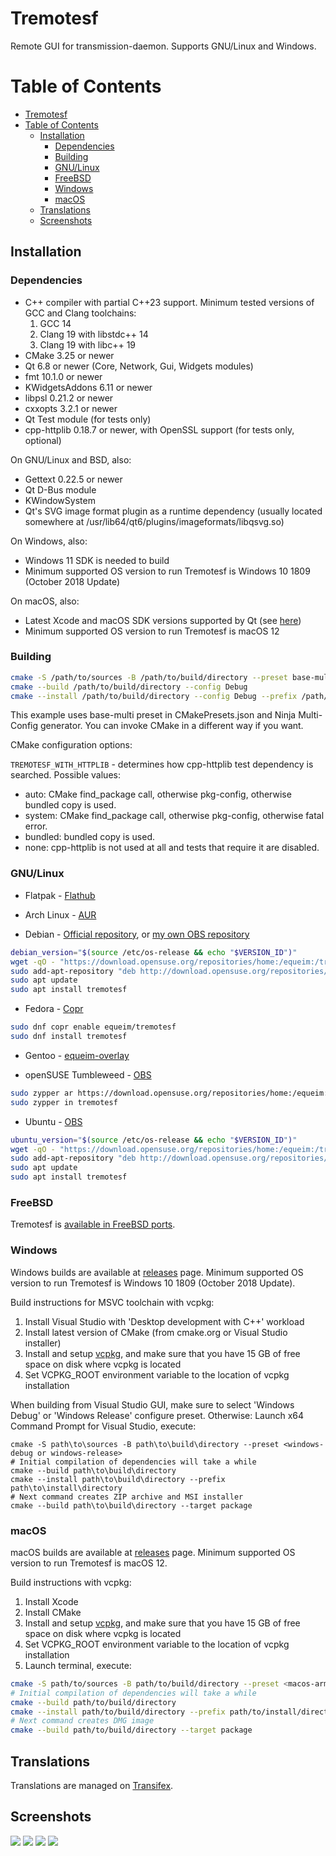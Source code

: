 # Tremotesf
Remote GUI for transmission-daemon. Supports GNU/Linux and Windows.

Table of Contents
=================

   * [Tremotesf](#tremotesf)
   * [Table of Contents](#table-of-contents)
      * [Installation](#installation)
         * [Dependencies](#dependencies)
         * [Building](#building)
         * [GNU/Linux](#gnulinux)
         * [FreeBSD](#freebsd)
         * [Windows](#windows)
         * [macOS](#macos)
      * [Translations](#translations)
      * [Screenshots](#screenshots)

## Installation
### Dependencies
- C++ compiler with partial C++23 support. Minimum tested versions of GCC and Clang toolchains:
  1. GCC 14
  2. Clang 19 with libstdc++ 14
  3. Clang 19 with libc++ 19
- CMake 3.25 or newer
- Qt 6.8 or newer (Core, Network, Gui, Widgets modules)
- fmt 10.1.0 or newer
- KWidgetsAddons 6.11 or newer
- libpsl 0.21.2 or newer
- cxxopts 3.2.1 or newer
- Qt Test module (for tests only)
- cpp-httplib 0.18.7 or newer, with OpenSSL support (for tests only, optional)

On GNU/Linux and BSD, also:
- Gettext 0.22.5 or newer
- Qt D-Bus module
- KWindowSystem
- Qt's SVG image format plugin as a runtime dependency (usually located somewhere at /usr/lib64/qt6/plugins/imageformats/libqsvg.so)

On Windows, also:
- Windows 11 SDK is needed to build
- Minimum supported OS version to run Tremotesf is Windows 10 1809 (October 2018 Update)

On macOS, also:
- Latest Xcode and macOS SDK versions supported by Qt (see [here](https://doc.qt.io/qt-6/macos.html))
- Minimum supported OS version to run Tremotesf is macOS 12

### Building
```sh
cmake -S /path/to/sources -B /path/to/build/directory --preset base-multi
cmake --build /path/to/build/directory --config Debug
cmake --install /path/to/build/directory --config Debug --prefix /path/to/install/directory
```
This example uses base-multi preset in CMakePresets.json and Ninja Multi-Config generator.
You can invoke CMake in a different way if you want.

CMake configuration options:

`TREMOTESF_WITH_HTTPLIB` - determines how cpp-httplib test dependency is searched. Possible values:
  - auto: CMake find_package call, otherwise pkg-config, otherwise bundled copy is used.
  - system: CMake find_package call, otherwise pkg-config, otherwise fatal error.
  - bundled: bundled copy is used.
  - none: cpp-httplib is not used at all and tests that require it are disabled.

### GNU/Linux
- Flatpak - [Flathub](https://flathub.org/apps/details/org.equeim.Tremotesf)

- Arch Linux - [AUR](https://aur.archlinux.org/packages/tremotesf)

- Debian - [Official repository](https://packages.debian.org/sid/tremotesf), or [my own OBS repository](https://build.opensuse.org/package/show/home:equeim:tremotesf/Tremotesf)

```sh
debian_version="$(source /etc/os-release && echo "$VERSION_ID")"
wget -qO - "https://download.opensuse.org/repositories/home:/equeim:/tremotesf/Debian_${debian_version}/Release.key" | sudo tee /etc/apt/trusted.gpg.d/tremotesf.asc
sudo add-apt-repository "deb http://download.opensuse.org/repositories/home:/equeim:/tremotesf/Debian_${debian_version}/ /"
sudo apt update
sudo apt install tremotesf
```

- Fedora - [Copr](https://copr.fedorainfracloud.org/coprs/equeim/tremotesf)
```sh
sudo dnf copr enable equeim/tremotesf
sudo dnf install tremotesf
```

- Gentoo - [equeim-overlay](https://github.com/equeim/equeim-overlay)

- openSUSE Tumbleweed - [OBS](https://build.opensuse.org/package/show/home:equeim:tremotesf/Tremotesf)
```sh
sudo zypper ar https://download.opensuse.org/repositories/home:/equeim:/tremotesf/openSUSE_Tumbleweed/home:equeim:tremotesf.repo
sudo zypper in tremotesf
```

- Ubuntu - [OBS](https://build.opensuse.org/package/show/home:equeim:tremotesf/Tremotesf)

```sh
ubuntu_version="$(source /etc/os-release && echo "$VERSION_ID")"
wget -qO - "https://download.opensuse.org/repositories/home:/equeim:/tremotesf/xUbuntu_${ubuntu_version}/Release.key" | sudo tee /etc/apt/trusted.gpg.d/tremotesf.asc
sudo add-apt-repository "deb http://download.opensuse.org/repositories/home:/equeim:/tremotesf/xUbuntu_${ubuntu_version}/ /"
sudo apt update
sudo apt install tremotesf
```

### FreeBSD
Tremotesf is [available in FreeBSD ports](https://www.freshports.org/net-p2p/tremotesf/).

### Windows
Windows builds are available at [releases](https://github.com/equeim/tremotesf2/releases) page.
Minimum supported OS version to run Tremotesf is Windows 10 1809 (October 2018 Update).

Build instructions for MSVC toolchain with vcpkg:
1. Install Visual Studio with 'Desktop development with C++' workload
2. Install latest version of CMake (from cmake.org or Visual Studio installer)
3. Install and setup [vcpkg](https://github.com/microsoft/vcpkg#quick-start-windows), and make sure that you have 15 GB of free space on disk where vcpkg is located
4. Set VCPKG_ROOT environment variable to the location of vcpkg installation

When building from Visual Studio GUI, make sure to select 'Windows Debug' or 'Windows Release' configure preset.
Otherwise:
Launch x64 Command Prompt for Visual Studio, execute:
```pwsh
cmake -S path\to\sources -B path\to\build\directory --preset <windows-debug or windows-release>
# Initial compilation of dependencies will take a while
cmake --build path\to\build\directory
cmake --install path\to\build\directory --prefix path\to\install\directory
# Next command creates ZIP archive and MSI installer
cmake --build path\to\build\directory --target package
```

### macOS
macOS builds are available at [releases](https://github.com/equeim/tremotesf2/releases) page.
Minimum supported OS version to run Tremotesf is macOS 12.

Build instructions with vcpkg:
1. Install Xcode
2. Install CMake
3. Install and setup [vcpkg](https://github.com/microsoft/vcpkg#quick-start-windows), and make sure that you have 15 GB of free space on disk where vcpkg is located
4. Set VCPKG_ROOT environment variable to the location of vcpkg installation
5. Launch terminal, execute:
```sh
cmake -S path/to/sources -B path/to/build/directory --preset <macos-arm64-vcpkg or macos-x86_64-vcpkg>
# Initial compilation of dependencies will take a while
cmake --build path/to/build/directory
cmake --install path/to/build/directory --prefix path/to/install/directory
# Next command creates DMG image
cmake --build path/to/build/directory --target package
```

## Translations
Translations are managed on [Transifex](https://www.transifex.com/equeim/tremotesf).

## Screenshots
![](https://github.com/equeim/tremotesf-screenshots/raw/master/desktop-1.png)
![](https://github.com/equeim/tremotesf-screenshots/raw/master/desktop-2.png)
![](https://github.com/equeim/tremotesf-screenshots/raw/master/desktop-3.png)
![](https://github.com/equeim/tremotesf-screenshots/raw/master/desktop-4.png)
